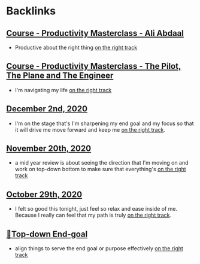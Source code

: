 
# Backlinks
## [Course - Productivity Masterclass - Ali Abdaal](<Course - Productivity Masterclass - Ali Abdaal.md>)
- Productive about the right thing [on the right track](<on the right track.md>)

## [Course - Productivity Masterclass - The Pilot, The Plane and The Engineer](<Course - Productivity Masterclass - The Pilot, The Plane and The Engineer.md>)
- I'm navigating my life [on the right track](<on the right track.md>)

## [December 2nd, 2020](<December 2nd, 2020.md>)
- I'm on the stage that's I'm sharpening my end goal and my focus so that it will drive me move forward and keep me [on the right track](<on the right track.md>).

## [November 20th, 2020](<November 20th, 2020.md>)
- a mid year review is about seeing the direction that I'm moving on and work on top-down bottom to make sure that everything's [on the right track](<on the right track.md>)

## [October 29th, 2020](<October 29th, 2020.md>)
- I felt so good this tonight, just feel so relax and ease inside of me. Because I really can feel that my path is truly [on the right track](<on the right track.md>).

## [🌲Top-down End-goal](<🌲Top-down End-goal.md>)
- align things to serve the end goal or purpose effectively [on the right track](<on the right track.md>)

